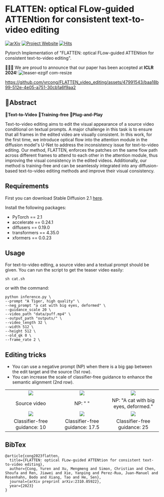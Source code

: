 # FLATTEN: optical FLow-guided ATTENtion for consistent text-to-video editing
[![arXiv](https://img.shields.io/badge/arXiv-2310.05922-b31b1b.svg)](https://arxiv.org/abs/2310.05922)
[![Project Website](https://img.shields.io/badge/Project-Website-orange)](https://flatten-video-editing.github.io/) 
[![Hits](https://hits.seeyoufarm.com/api/count/incr/badge.svg?url=https%3A%2F%2Fgithub.com%2Fyrcong%2Fflatten%2F&count_bg=%2379C83D&title_bg=%23555555&icon=&icon_color=%23E7E7E7&title=visitors&edge_flat=false)](https://hits.seeyoufarm.com)

Pytorch Implementation of "FLATTEN: optical FLow-guided ATTENtion for consistent text-to-video editing".

🎊🎊🎊 We are proud to announce that our paper has been accepted at **ICLR 2024**!
![teaser-ezgif com-resize](https://github.com/yrcong/flatten/assets/47991543/4f92f2bd-e4e9-4710-82b3-6efd36c27f46)

https://github.com/yrcong/FLATTEN_video_editing/assets/47991543/baa18b99-512e-4e05-a751-30cb1a6f9aa2

## 📖Abstract
🚩**Text-to-Video** 🚩**Training-free** 🚩**Plug-and-Play**<br>

Text-to-video editing aims to edit the visual appearance of a source video conditional on textual prompts. A major challenge in this task is to ensure that all frames in the edited video are visually consistent. In this work, for the first time, we introduce optical flow into the attention module in the diffusion model's U-Net to address the inconsistency issue for text-to-video editing. Our method, FLATTEN, enforces the patches on the same flow path across different frames to attend to each other in the attention module, thus improving the visual consistency in the edited videos. Additionally, our method is training-free and can be seamlessly integrated into any diffusion-based text-to-video editing methods and improve their visual consistency.

## Requirements
First you can download Stable Diffusion 2.1 [here](https://huggingface.co/stabilityai/stable-diffusion-2-1-base).

Install the following packages:
- PyTorch == 2.1
- accelerate == 0.24.1
- diffusers == 0.19.0
- transformers == 4.35.0
- xformers == 0.0.23

## Usage
For text-to-video edting, a source video and a textual prompt should be given. You can run the script to get the teaser video easily:
```
sh cat.sh
```
or with the command:
```
python inference.py \
--prompt "A Tiger, high quality" \
--neg_prompt "a cat with big eyes, deformed" \
--guidance_scale 20 \
--video_path "data/puff.mp4" \
--output_path "outputs/" \
--video_length 32 \
--width 512 \
--height 512 \
--old_qk 0 \
--frame_rate 2 \
```

## Editing tricks
-  You can use a negative prompt (NP) when there is a big gap between the edit target and the source (1st row).
-  You can increase the scale of classifier-free guidance to enhance the semantic alignment (2nd row).

<table class="center">
<tr>
  <td width=30% align="center"><img src="data/source.gif" raw=true></td>
  <td width=30% align="center"><img src="data/tiger_empty.gif" raw=true></td>
	<td width=30% align="center"><img src="data/tiger_neg.gif" raw=true></td>
</tr>
<tr>
  <td width=30% align="center">Source video</td>
  <td width=30% align="center">NP: " "</td>
  <td width=30% align="center">NP: "A cat with big eyes, deformed."</td>
</tr>
<tr>
  <td width=30% align="center"><img src="data/guidance10.gif" raw=true></td>
  <td width=30% align="center"><img src="data/guidance17.5.gif" raw=true></td>
	<td width=30% align="center"><img src="data/guidance20.gif" raw=true></td>
</tr>
<tr>
  <td width=30% align="center">Classifier-free guidance: 10</td>
  <td width=30% align="center">Classifier-free guidance: 17.5</td>
  <td width=30% align="center">Classifier-free guidance: 25</td>
</tr>
</table>


## BibTex
```
@article{cong2023flatten,
  title={FLATTEN: optical FLow-guided ATTENtion for consistent text-to-video editing},
  author={Cong, Yuren and Xu, Mengmeng and Simon, Christian and Chen, Shoufa and Ren, Jiawei and Xie, Yanping and Perez-Rua, Juan-Manuel and Rosenhahn, Bodo and Xiang, Tao and He, Sen},
  journal={arXiv preprint arXiv:2310.05922},
  year={2023}
}
```
